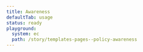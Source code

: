 ```yaml
---
title: Awareness
defaultTab: usage
status: ready
playground:
  system: ec
  path: /story/templates-pages--policy-awareness
---
```

